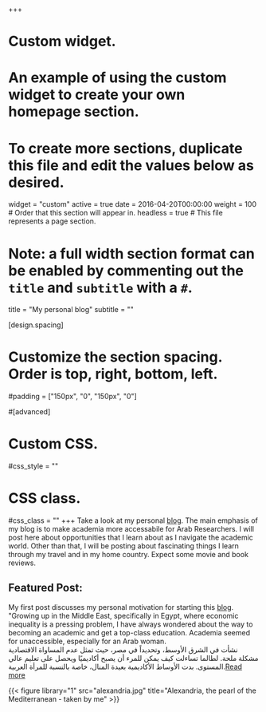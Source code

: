 +++
# Custom widget.
# An example of using the custom widget to create your own homepage section.
# To create more sections, duplicate this file and edit the values below as desired.
widget = "custom"
active = true
date = 2016-04-20T00:00:00
weight = 100  # Order that this section will appear in.
headless = true  # This file represents a page section.

# Note: a full width section format can be enabled by commenting out the `title` and `subtitle` with a `#`.
title = "My personal blog"
subtitle = ""


[design.spacing]
  # Customize the section spacing. Order is top, right, bottom, left.
  #padding = ["150px", "0", "150px", "0"]

#[advanced]
 # Custom CSS. 
 #css_style = ""
 
 # CSS class.
 #css_class = ""
+++
Take a look at my personal [blog](https://5e57f564981ae5000aa7fa40--ashrakatelshehawy.netlify.com/landing/). The main emphasis of my blog is to make academia more accessabile for Arab Researchers. I will post here about opportunities that I learn about as I navigate the academic world. Other than that, I will be posting about fascinating things I learn through my travel and in my home country. Expect some movie and book reviews.

## Featured Post:


My first post discusses my personal motivation for starting this [blog](https://5e57f564981ae5000aa7fa40--ashrakatelshehawy.netlify.com/landing/). 
"Growing up in the Middle East, specifically in Egypt, where economic inequality is a pressing problem, I have always wondered about the way to becoming an academic and get a top-class education. Academia seemed for unaccessible, especially for an Arab woman.<br/>
نشأت في الشرق الأوسط، وتحديداً في مصر، حيث  تمثل عدم المساواة الاقتصادية مشكلة ملحة. لطالما تساءلت كيف يمكن للمرء أن يصبح أكاديميًا ويحصل على تعليم عالي المستوى. بدت الأوساط الأكاديمية بعيدة المنال، خاصة بالنسبة للمرأة العربية.[Read more]((https://5e57f564981ae5000aa7fa40--ashrakatelshehawy.netlify.com/landing/))

{{< figure library="1" src="alexandria.jpg" title="Alexandria, the pearl of the Mediterranean - taken by me" >}}


